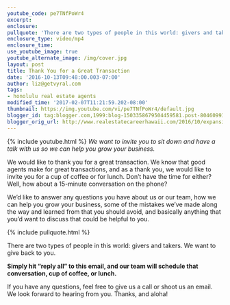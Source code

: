 ```yaml
---
youtube_code: pe7TNfPoWr4
excerpt:
enclosure:
pullquote: 'There are two types of people in this world: givers and takers.'
enclosure_type: video/mp4
enclosure_time:
use_youtube_image: true
youtube_alternate_image: /img/cover.jpg
layout: post
title: Thank You for a Great Transaction
date: '2016-10-13T09:48:00.003-07:00'
author: liz@getvyral.com
tags:
- honolulu real estate agents
modified_time: '2017-02-07T11:21:59.202-08:00'
thumbnail: https://img.youtube.com/vi/pe7TNfPoWr4/default.jpg
blogger_id: tag:blogger.com,1999:blog-1503358679504459581.post-8046099172890260323
blogger_orig_url: http://www.realestatecareerhawaii.com/2016/10/expansion-partner-needed-for-maui.html
---
```

{% include youtube.html %}
*We want to invite you to sit down and have a talk with us so we can help you grow your business.*

We would like to thank you for a great transaction. We know that good agents make for great transactions, and as a thank you, we would like to invite you for a cup of coffee or for lunch. Don’t have the time for either? Well, how about a 15-minute conversation on the phone?

 We’d like to answer any questions you have about us or our team, how we can help you grow your business, some of the mistakes we’ve made along the way and learned from that you should avoid, and basically anything that you’d want to discuss that could be helpful to you.

{% include pullquote.html %}

There are two types of people in this world: givers and takers. We want to give back to you.

**Simply hit “reply all” to this email, and our team will schedule that conversation, cup of coffee, or lunch.**

If you have any questions, feel free to give us a call or shoot us an email. We look forward to hearing from you. Thanks, and aloha!
